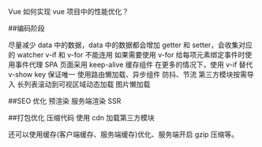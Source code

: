 Vue
如何实现 vue 项目中的性能优化？

##编码阶段

尽量减少 data 中的数据，data 中的数据都会增加 getter 和 setter，会收集对应的 watcher
v-if 和 v-for 不能连用
如果需要使用 v-for 给每项元素绑定事件时使用事件代理
SPA 页面采用 keep-alive 缓存组件
在更多的情况下，使用 v-if 替代 v-show
key 保证唯一
使用路由懒加载、异步组件
防抖、节流
第三方模块按需导入
长列表滚动到可视区域动态加载
图片懒加载

##SEO 优化
预渲染
服务端渲染 SSR

##打包优化
压缩代码
使用 cdn 加载第三方模块

还可以使用缓存(客户端缓存、服务端缓存)优化、服务端开启 gzip 压缩等。